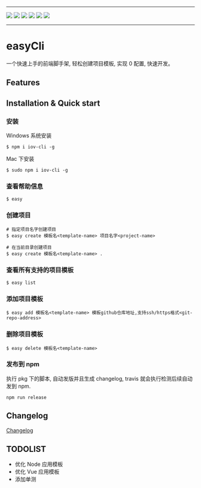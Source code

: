<hr>
<p>
  <a><img src="https://img.shields.io/github/issues/NuoHui/easy-cli.svg" /></a>
  <a><img src="https://img.shields.io/github/forks/NuoHui/easy-cli.svg"  /></a>
  <a><img src="https://img.shields.io/github/stars/NuoHui/easy-cli.svg"  /></a>
  <a><img src="https://img.shields.io/badge/license-MIT-brightgreen.svg" /></a>
  <a><img src="https://img.shields.io/badge/build-passing-green.svg" /></a>
  <a><img src="https://img.shields.io/npm/v/iov-cli.svg" /></a>
</p>
<hr>

# easyCli

一个快速上手的前端脚手架, 轻松创建项目模板, 实现 0 配置, 快速开发。

## Features

## Installation & Quick start

### 安装

Windows 系统安装

```
$ npm i iov-cli -g
```

Mac 下安装

```
$ sudo npm i iov-cli -g
```

### 查看帮助信息

```
$ easy
```

### 创建项目

```
# 指定项目名字创建项目
$ easy create 模板名<template-name> 项目名字<project-name>

# 在当前目录创建项目
$ easy create 模板名<template-name> .
```

### 查看所有支持的项目模板

```
$ easy list
```

### 添加项目模板

```
$ easy add 模板名<template-name> 模板github仓库地址,支持ssh/https格式<git-repo-address>
```

### 删除项目模板

```
$ easy delete 模板名<template-name>
```

### 发布到 npm

执行 pkg 下的脚本, 自动发版并且生成 changelog, travis 就会执行检测后续自动发到 npm.

```
npm run release
```

## Changelog

[Changelog](https://github.com/NuoHui/easy-cli/blob/master/CHANGELOG.md)

## TODOLIST

- 优化 Node 应用模板
- 优化 Vue 应用模板
- 添加单测
